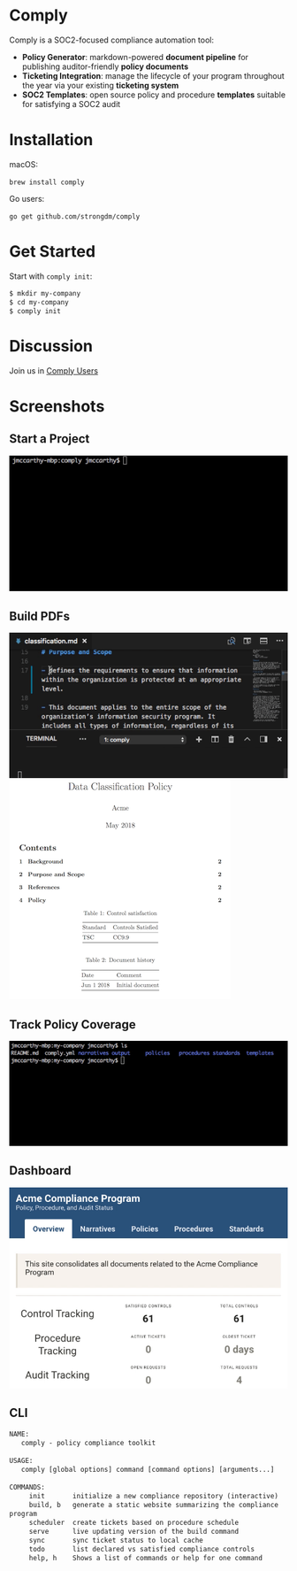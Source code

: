 # Comply

Comply is a SOC2-focused compliance automation tool:

- **Policy Generator**: markdown-powered **document pipeline** for publishing auditor-friendly **policy documents**
- **Ticketing Integration**: manage the lifecycle of your program throughout the year via your existing **ticketing system**
- **SOC2 Templates**: open source policy and procedure **templates** suitable for satisfying a SOC2 audit

# Installation

macOS:

`brew install comply`

Go users:

`go get github.com/strongdm/comply`

# Get Started

Start with `comply init`:

```
$ mkdir my-company
$ cd my-company
$ comply init
```

# Discussion

Join us in [Comply Users](https://join.slack.com/t/comply-users/shared_invite/enQtMzU3MTk5MDkxNDU4LTMwYzZkMjA4YjQ2YTM5Zjc0NTAyYWY5MDBlOGMwMzRmZTk5YzBlOTRiMTVlNGRlZjY1MTY1NDE0MjY5ZjYwNWU)

# Screenshots

## Start a Project
![screencast 1](sc-1.gif)

## Build PDFs
![screencast 4](sc-4.gif)
![pdf example](pdf-example.png)


## Track Policy Coverage
![screencast 3](sc-2.gif)

## Dashboard
![screencast 2](sc-3.gif)

## CLI

```
NAME:
   comply - policy compliance toolkit

USAGE:
   comply [global options] command [command options] [arguments...]

COMMANDS:
     init       initialize a new compliance repository (interactive)
     build, b   generate a static website summarizing the compliance program
     scheduler  create tickets based on procedure schedule
     serve      live updating version of the build command
     sync       sync ticket status to local cache
     todo       list declared vs satisfied compliance controls
     help, h    Shows a list of commands or help for one command
```

